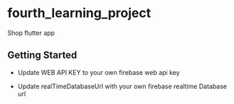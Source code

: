 # fourth_learning_project

Shop flutter app 

## Getting Started

- Update WEB API KEY to your own firebase web api key

- Update realTimeDatabaseUrl with your own firebase realtime Database url